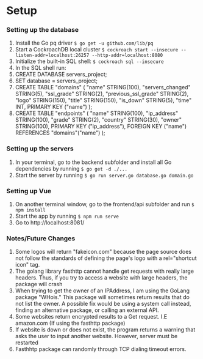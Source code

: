 # Setup

### Setting up the database

1. Install the Go pq driver `$ go get -u github.com/lib/pq`
2. Start a CockroachDB local cluster `$ cockroach start --insecure --listen-addr=localhost:26257 --http-addr=localhost:8080`
3. Initialize the built-in SQL shell: `$ cockroach sql --insecure`
4. In the SQL shell run: 
  1. CREATE DATABASE servers_project;
  2. SET database = servers_project;
  3. CREATE TABLE "domains" (
    "name" STRING(100),
    "servers_changed" STRING(5),
    "ssl_grade" STRING(2),
    "previous_ssl_grade" STRING(2),
    "logo" STRING(150),
    "title" STRING(150),
    "is_down" STRING(5),
    "time" INT,
    PRIMARY KEY ("name")
);
4. CREATE TABLE "endpoints" (
    "name" STRING(100),
    "ip_address" STRING(100),
    "grade" STRING(2),
    "country" STRING(30),
    "owner" STRING(100),
    PRIMARY KEY ("ip_address"),
    FOREIGN KEY ("name") REFERENCES "domains"("name")
);


### Setting up the servers
1. In your terminal, go to the backend subfolder and install all Go dependencies by running `$ go get -d ./...`
2. Start the server by running  `$ go run server.go database.go domain.go`


### Setting up Vue
1. On another terminal window, go to the frontend/api subfolder and run `$ npm install`
2. Start the app by running `$ npm run serve`
3. Go to http://localhost:8081/


### Notes/Future Changes
1. Some logos will return "fakeicon.com" because the page source does not follow the standards of defining the page's logo with a rel="shortcut icon" tag.
2. The golang library fasthttp cannot handle get requests with really large headers. Thus, if you try to access a website with large headers, the package will crash
3. When trying to get the owner of an IPAddress, I am using the GoLang package "WHois." This package will sometimes return results that do not list the owner. A possible fix would be using a system call instead, finding an alternative package, or calling an external API.
4. Some websites return encrypted results to a Get request. I.E amazon.com (If using the fasthttp package)
5. If website is down or does not exist, the program returns a warning that asks the user to input another website. However, server must be restarted
6. Fasthhtp package can randomly through TCP dialing timeout errors.
